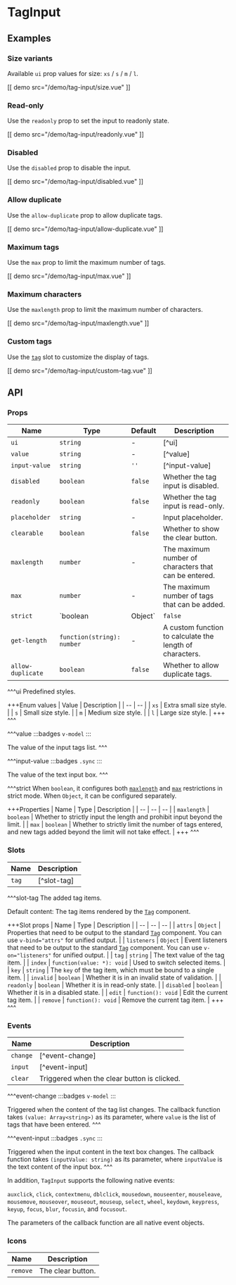 # TagInput

## Examples

### Size variants

Available `ui` prop values for size: `xs` / `s` / `m` / `l`.

[[ demo src="/demo/tag-input/size.vue" ]]

### Read-only

Use the `readonly` prop to set the input to readonly state.

[[ demo src="/demo/tag-input/readonly.vue" ]]

### Disabled

Use the `disabled` prop to disable the input.

[[ demo src="/demo/tag-input/disabled.vue" ]]

### Allow duplicate

Use the `allow-duplicate` prop to allow duplicate tags.

[[ demo src="/demo/tag-input/allow-duplicate.vue" ]]

### Maximum tags

Use the `max` prop to limit the maximum number of tags.

[[ demo src="/demo/tag-input/max.vue" ]]

### Maximum characters

Use the `maxlength` prop to limit the maximum number of characters.

[[ demo src="/demo/tag-input/maxlength.vue" ]]

### Custom tags

Use the [`tag`](#slots-tag) slot to customize the display of tags.

[[ demo src="/demo/tag-input/custom-tag.vue" ]]

## API

### Props

| Name | Type | Default | Description |
| -- | -- | -- | -- |
| ``ui`` | `string` | - | [^ui] |
| ``value`` | `string` | - | [^value] |
| ``input-value`` | `string` | `''` | [^input-value] |
| ``disabled`` | `boolean` | `false` | Whether the tag input is disabled. |
| ``readonly`` | `boolean` | `false` | Whether the tag input is read-only. |
| ``placeholder`` | `string` | - | Input placeholder. |
| ``clearable`` | `boolean` | `false` | Whether to show the clear button. |
| ``maxlength`` | `number` | - | The maximum number of characters that can be entered. |
| ``max`` | `number` | - | The maximum number of tags that can be added. |
| ``strict`` | `boolean | Object` | `false` | [^strict] |
| ``get-length`` | `function(string): number` | - | A custom function to calculate the length of characters. |
| ``allow-duplicate`` | `boolean` | `false` | Whether to allow duplicate tags. |

^^^ui
Predefined styles.

+++Enum values
| Value | Description |
| -- | -- |
| `xs` | Extra small size style. |
| `s` | Small size style. |
| `m` | Medium size style. |
| `l` | Large size style. |
+++
^^^

^^^value
:::badges
`v-model`
:::

The value of the input tags list.
^^^

^^^input-value
:::badges
`.sync`
:::

The value of the text input box.
^^^

^^^strict
When `boolean`, it configures both [`maxlength`](#props-maxlength) and [`max`](#props-max) restrictions in strict mode. When `Object`, it can be configured separately.

+++Properties
| Name | Type | Description |
| -- | -- | -- |
| `maxlength` | `boolean` | Whether to strictly input the length and prohibit input beyond the limit. |
| `max` | `boolean` | Whether to strictly limit the number of tags entered, and new tags added beyond the limit will not take effect. |
+++
^^^

### Slots

| Name | Description |
| -- | -- |
| ``tag`` | [^slot-tag] |

^^^slot-tag
The added tag items.

Default content: The tag items rendered by the [`Tag`](./tag) component.

+++Slot props
| Name | Type | Description |
| -- | -- | -- |
| `attrs` | `Object` | Properties that need to be output to the standard [`Tag`](./tag) component. You can use `v-bind="attrs"` for unified output. |
| `listeners` | `Object` | Event listeners that need to be output to the standard [`Tag`](./tag) component. You can use `v-on="listeners"` for unified output. |
| `tag` | `string` | The text value of the tag item. |
| `index` | `function(value: *): void` | Used to switch selected items. |
| `key` | `string` | The `key` of the tag item, which must be bound to a single item. |
| `invalid` | `boolean` | Whether it is in an invalid state of validation. |
| `readonly` | `boolean` | Whether it is in read-only state. |
| `disabled` | `boolean` | Whether it is in a disabled state. |
| `edit` | `function(): void` | Edit the current tag item. |
| `remove` | `function(): void` | Remove the current tag item. |
+++
^^^

### Events

| Name | Description |
| -- | -- |
| ``change`` | [^event-change] |
| ``input`` | [^event-input] |
| ``clear`` | Triggered when the clear button is clicked. |

^^^event-change
:::badges
`v-model`
:::

Triggered when the content of the tag list changes. The callback function takes `(value: Array<string>)` as its parameter, where `value` is the list of tags that have been entered.
^^^

^^^event-input
:::badges
`.sync`
:::

Triggered when the input content in the text box changes. The callback function takes `(inputValue: string)` as its parameter, where `inputValue` is the text content of the input box.
^^^

In addition, `TagInput` supports the following native events:

`auxclick`, `click`, `contextmenu`, `dblclick`, `mousedown`, `mouseenter`, `mouseleave`, `mousemove`, `mouseover`, `mouseout`, `mouseup`, `select`, `wheel`, `keydown`, `keypress`, `keyup`, `focus`, `blur`, `focusin`, and `focusout`.

The parameters of the callback function are all native event objects.

### Icons

| Name | Description |
| -- | -- |
| ``remove`` | The clear button. |
